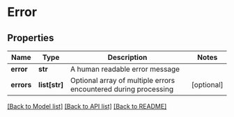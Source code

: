 # Error

## Properties
Name | Type | Description | Notes
------------ | ------------- | ------------- | -------------
**error** | **str** | A human readable error message | 
**errors** | **list[str]** | Optional array of multiple errors encountered during processing | [optional] 

[[Back to Model list]](../README.md#documentation-for-models) [[Back to API list]](../README.md#documentation-for-api-endpoints) [[Back to README]](../README.md)

